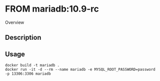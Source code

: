FROM mariadb:10.9-rc
====

Overview

## Description

## Usage
```
docker build -t mariadb .
docker run -it -d --rm --name mariadb -e MYSQL_ROOT_PASSWORD=password -p 13306:3306 mariadb
```